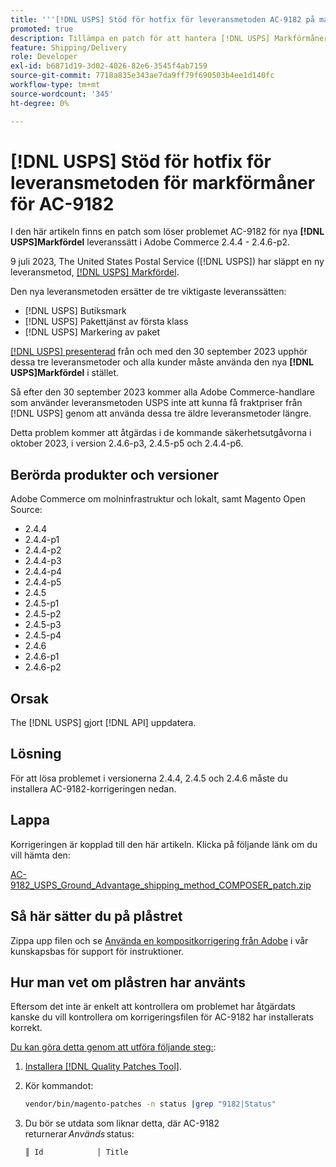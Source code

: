 ```yaml
---
title: '''[!DNL USPS] Stöd för hotfix för leveransmetoden AC-9182 på marken'
promoted: true
description: Tillämpa en patch för att hantera [!DNL USPS] Markförmåner vid frakt - problem AC-9182 för Adobe Commerce 2.4.4 - 2.4.6-p2.
feature: Shipping/Delivery
role: Developer
exl-id: b6871d19-3d02-4026-82e6-3545f4ab7159
source-git-commit: 7718a835e343ae7da9ff79f690503b4ee1d140fc
workflow-type: tm+mt
source-wordcount: '345'
ht-degree: 0%

---
```


# [!DNL USPS] Stöd för hotfix för leveransmetoden för markförmåner för AC-9182

I den här artikeln finns en patch som löser problemet AC-9182 för nya **[!DNL USPS]Markfördel** leveranssätt i Adobe Commerce 2.4.4 - 2.4.6-p2.

9 juli 2023, The United States Postal Service ([!DNL USPS]) har släppt en ny leveransmetod, [[!DNL USPS] Markfördel](https://www.usps.com/ship/ground-advantage.htm).

Den nya leveransmetoden ersätter de tre viktigaste leveranssätten:

* [!DNL USPS] Butiksmark
* [!DNL USPS] Pakettjänst av första klass
* [!DNL USPS] Markering av paket

[[!DNL USPS] presenterad](https://faq.usps.com/s/article/USPS-Ground-Advantage#how_it_works) från och med den 30 september 2023 upphör dessa tre leveransmetoder och alla kunder måste använda den nya **[!DNL USPS]Markfördel** i stället.

Så efter den 30 september 2023 kommer alla Adobe Commerce-handlare som använder leveransmetoden USPS inte att kunna få fraktpriser från [!DNL USPS] genom att använda dessa tre äldre leveransmetoder längre.

Detta problem kommer att åtgärdas i de kommande säkerhetsutgåvorna i oktober 2023, i version 2.4.6-p3, 2.4.5-p5 och 2.4.4-p6.

## Berörda produkter och versioner

Adobe Commerce om molninfrastruktur och lokalt, samt Magento Open Source:

* 2.4.4
* 2.4.4-p1
* 2.4.4-p2
* 2.4.4-p3
* 2.4.4-p4
* 2.4.4-p5
* 2.4.5
* 2.4.5-p1
* 2.4.5-p2
* 2.4.5-p3
* 2.4.5-p4
* 2.4.6
* 2.4.6-p1
* 2.4.6-p2

## Orsak

The [!DNL USPS] gjort [!DNL API] uppdatera.

## Lösning

För att lösa problemet i versionerna 2.4.4, 2.4.5 och 2.4.6 måste du installera AC-9182-korrigeringen nedan.

## Lappa

Korrigeringen är kopplad till den här artikeln. Klicka på följande länk om du vill hämta den:

[AC-9182_USPS_Ground_Advantage_shipping_method_COMPOSER_patch.zip](assets/AC-9182_USPS_Ground_Advantage_shipping_method_COMPOSER_patch.zip)

## Så här sätter du på plåstret

Zippa upp filen och se [Använda en kompositkorrigering från Adobe](https://experienceleague.adobe.com/docs/commerce-knowledge-base/kb/how-to/how-to-apply-a-composer-patch-provided-by-magento.html) i vår kunskapsbas för support för instruktioner.

## Hur man vet om plåstren har använts

Eftersom det inte är enkelt att kontrollera om problemet har åtgärdats kanske du vill kontrollera om korrigeringsfilen för AC-9182 har installerats korrekt.

<u>Du kan göra detta genom att utföra följande steg:</u>:

1. [Installera [!DNL Quality Patches Tool]](https://experienceleague.adobe.com/docs/commerce-operations/tools/quality-patches-tool/usage.html).
1. Kör kommandot:

   ```bash
   vendor/bin/magento-patches -n status |grep "9182|Status"
   ```

1. Du bör se utdata som liknar detta, där AC-9182 returnerar *Används* status:

   ```bash
   ║ Id            │ Title                                                        │ Category        │ Origin                 │ Status      │ Details                                          ║ ║ N/A           │ ../m2-hotfixes/AC-9182_USPS_Ground_Advantage_shipping_method_COMPOSER_patch.patch      │ Other           │ Local                  │ Applied     │ Patch type: Custom                                
   ```
